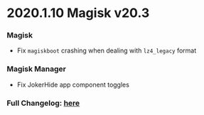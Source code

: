 # 2020.1.10 Magisk v20.3

### Magisk
- Fix `magiskboot` crashing when dealing with `lz4_legacy` format

### Magisk Manager
- Fix JokerHide app component toggles

### Full Changelog: [here](https://topjohnwu.github.io/Magisk/changes.html)
